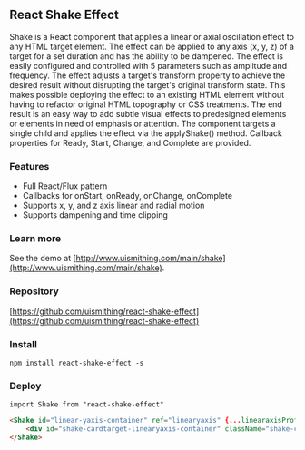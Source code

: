 ## React Shake Effect

Shake is a React component that applies a linear or axial oscillation effect to any HTML target element. The effect can be applied to any axis (x, y, z) of a target for a set duration and has the ability to be dampened. The effect is easily configured and controlled with 5 parameters such as amplitude and frequency. The effect adjusts a target's transform property to achieve the desired result without disrupting the target's original transform state. This makes possible deploying the effect to an existing HTML element without having to refactor original HTML topography or CSS treatments. The end result is an easy way to add subtle visual effects to predesigned elements or elements in need of emphasis or attention. The component targets a single child and  applies the effect via the applyShake() method. Callback properties for Ready, Start, Change, and Complete are provided.

### Features
  * Full React/Flux pattern
  * Callbacks for onStart, onReady, onChange, onComplete
  * Supports x, y, and z axis linear and radial motion
  * Supports dampening and time clipping

### Learn more
See the demo at [http://www.uismithing.com/main/shake](http://www.uismithing.com/main/shake).

### Repository
[https://github.com/uismithing/react-shake-effect](https://github.com/uismithing/react-shake-effect)

### Install
`npm install react-shake-effect -s`

### Deploy
`import Shake from "react-shake-effect"`
```html
<Shake id="linear-yaxis-container" ref="linearyaxis" {...linearaxisProfile}>
	<div id="shake-cardtarget-linearyaxis-container" className="shake-cardtarget"></div>
</Shake>
```